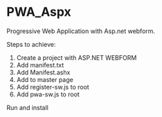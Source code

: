 # PWA_Aspx

Progressive Web Application with Asp.net webform.

Steps to achieve:
1. Create a project with ASP.NET WEBFORM
2. Add manifest.txt
3. Add Manifest.ashx
4. Add to master page <head>  <link rel="manifest" href="Manifest.ashx">
5. Add register-sw.js to root
6. Add pwa-sw.js to root

Run and install 
